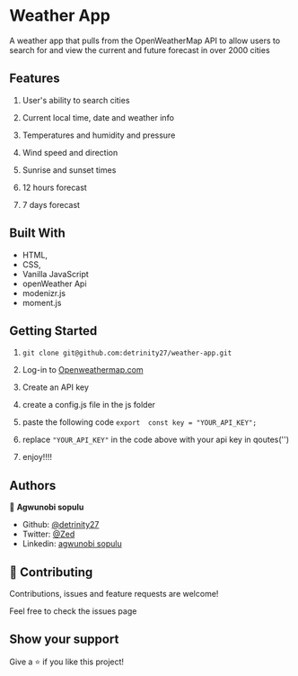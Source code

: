 # Weather App
A weather app that pulls from the OpenWeatherMap API to allow users to search for and view the current and future forecast in over 2000 cities


## Features

1. User's ability to search cities

2. Current local time, date and weather info

3. Temperatures and humidity and pressure

4. Wind speed and direction

5. Sunrise and sunset times

6. 12 hours forecast

7. 7 days forecast


## Built With

- HTML,
- CSS,
- Vanilla JavaScript
- openWeather Api
- modenizr.js
- moment.js

## Getting Started

1. `git clone git@github.com:detrinity27/weather-app.git`

2.  Log-in to [Openweathermap.com](https://openweathermap.org/)


3.  Create an API key

4. create a config.js file in the js folder

5. paste the following code `export  const key = "YOUR_API_KEY";`

6. replace `"YOUR_API_KEY"` in the code above with your api key in qoutes('')

7. enjoy!!!!




## Authors

👤 **Agwunobi sopulu**

- Github: [@detrinity27](https://github.com/detrinity27)
- Twitter: [@Zed](https://twitter.com/SO_NWA)
- Linkedin: [agwunobi sopulu](https://www.linkedin.com/in/agwunobi-sopulu-691875216)

## 🤝 Contributing
Contributions, issues and feature requests are welcome!

Feel free to check the issues page

## Show your support

Give a ⭐️ if you like this project!
